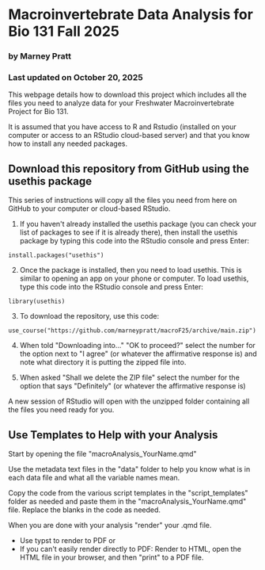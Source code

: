 # Macroinvertebrate Data Analysis for Bio 131 Fall 2025

### by Marney Pratt

### Last updated on October 20, 2025

This webpage details how to download this project which includes all the files you need to analyze data for your Freshwater Macroinvertebrate Project for Bio 131.

It is assumed that you have access to R and Rstudio (installed on your computer or access to an RStudio cloud-based server) and that you know how to install any needed packages.


## Download this repository from GitHub using the usethis package

This series of instructions will copy all the files you need from here on GitHub to your computer or cloud-based RStudio. 

1. If you haven't already installed the usethis package (you can check your list of packages to see if it is already there), then install the usethis package by typing this code into the RStudio console and press Enter:

`install.packages("usethis")`

2. Once the package is installed, then you need to load usethis. This is similar to opening an app on your phone or computer. To load usethis, type this code into the RStudio console and press Enter:

`library(usethis)`

3. To download the repository, use this code:

`use_course("https://github.com/marneypratt/macroF25/archive/main.zip")`


4. When told "Downloading into..." "OK to proceed?" select the number for the option next to "I agree" (or whatever the affirmative response is) and note what directory it is putting the zipped file into. 

5. When asked "Shall we delete the ZIP file" select the number for the option that says "Definitely" (or whatever the affirmative response is)

A new session of RStudio will open with the unzipped folder containing all the files you need ready for you.


## Use Templates to Help with your Analysis

Start by opening the file "macroAnalysis_YourName.qmd"

Use the metadata text files in the "data" folder to help you know what is in each data file and what all the variable names mean.

Copy the code from the various script templates in the "script_templates" folder as needed and paste them in the "macroAnalysis_YourName.qmd" file.  Replace the blanks in the code as needed.


When you are done with your analysis "render" your .qmd file. 

- Use typst to render to PDF 
or
- If you can't easily render directly to PDF: Render to HTML, open the HTML file in your browser, and then "print" to a PDF file.
